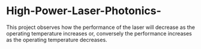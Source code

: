 # High-Power-Laser-Photonics-
This project observes how the performance of the laser will decrease as the operating temperature increases or, conversely the performance increases as the operating temperature decreases. 
